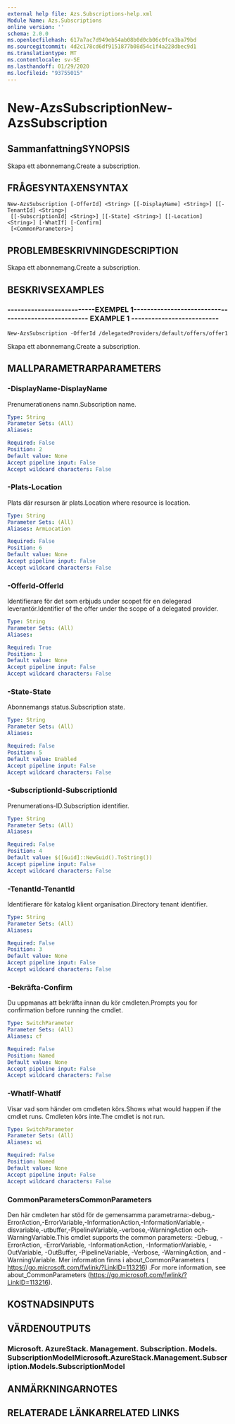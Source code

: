 ```yaml
---
external help file: Azs.Subscriptions-help.xml
Module Name: Azs.Subscriptions
online version: ''
schema: 2.0.0
ms.openlocfilehash: 617a7ac7d949eb54ab08b0d0cb06c0fca3ba79bd
ms.sourcegitcommit: 4d2c178cd6df9151877b08d54c1f4a228dbec9d1
ms.translationtype: MT
ms.contentlocale: sv-SE
ms.lasthandoff: 01/29/2020
ms.locfileid: "93755015"
---
```

# <span data-ttu-id="9fec9-101">New-AzsSubscription</span><span class="sxs-lookup"><span data-stu-id="9fec9-101">New-AzsSubscription</span></span>

## <span data-ttu-id="9fec9-102">Sammanfattning</span><span class="sxs-lookup"><span data-stu-id="9fec9-102">SYNOPSIS</span></span>
<span data-ttu-id="9fec9-103">Skapa ett abonnemang.</span><span class="sxs-lookup"><span data-stu-id="9fec9-103">Create a subscription.</span></span>

## <span data-ttu-id="9fec9-104">FRÅGESYNTAXEN</span><span class="sxs-lookup"><span data-stu-id="9fec9-104">SYNTAX</span></span>

```
New-AzsSubscription [-OfferId] <String> [[-DisplayName] <String>] [[-TenantId] <String>]
 [[-SubscriptionId] <String>] [[-State] <String>] [[-Location] <String>] [-WhatIf] [-Confirm]
 [<CommonParameters>]
```

## <span data-ttu-id="9fec9-105">PROBLEMBESKRIVNING</span><span class="sxs-lookup"><span data-stu-id="9fec9-105">DESCRIPTION</span></span>
<span data-ttu-id="9fec9-106">Skapa ett abonnemang.</span><span class="sxs-lookup"><span data-stu-id="9fec9-106">Create a subscription.</span></span>

## <span data-ttu-id="9fec9-107">BESKRIVS</span><span class="sxs-lookup"><span data-stu-id="9fec9-107">EXAMPLES</span></span>

### <span data-ttu-id="9fec9-108">--------------------------EXEMPEL 1--------------------------</span><span class="sxs-lookup"><span data-stu-id="9fec9-108">-------------------------- EXAMPLE 1 --------------------------</span></span>
```
New-AzsSubscription -OfferId /delegatedProviders/default/offers/offer1
```

<span data-ttu-id="9fec9-109">Skapa ett abonnemang.</span><span class="sxs-lookup"><span data-stu-id="9fec9-109">Create a subscription.</span></span>

## <span data-ttu-id="9fec9-110">MALLPARAMETRAR</span><span class="sxs-lookup"><span data-stu-id="9fec9-110">PARAMETERS</span></span>

### <span data-ttu-id="9fec9-111">-DisplayName</span><span class="sxs-lookup"><span data-stu-id="9fec9-111">-DisplayName</span></span>
<span data-ttu-id="9fec9-112">Prenumerationens namn.</span><span class="sxs-lookup"><span data-stu-id="9fec9-112">Subscription name.</span></span>

```yaml
Type: String
Parameter Sets: (All)
Aliases: 

Required: False
Position: 2
Default value: None
Accept pipeline input: False
Accept wildcard characters: False
```

### <span data-ttu-id="9fec9-113">-Plats</span><span class="sxs-lookup"><span data-stu-id="9fec9-113">-Location</span></span>
<span data-ttu-id="9fec9-114">Plats där resursen är plats.</span><span class="sxs-lookup"><span data-stu-id="9fec9-114">Location where resource is location.</span></span>

```yaml
Type: String
Parameter Sets: (All)
Aliases: ArmLocation

Required: False
Position: 6
Default value: None
Accept pipeline input: False
Accept wildcard characters: False
```

### <span data-ttu-id="9fec9-115">-OfferId</span><span class="sxs-lookup"><span data-stu-id="9fec9-115">-OfferId</span></span>
<span data-ttu-id="9fec9-116">Identifierare för det som erbjuds under scopet för en delegerad leverantör.</span><span class="sxs-lookup"><span data-stu-id="9fec9-116">Identifier of the offer under the scope of a delegated provider.</span></span>

```yaml
Type: String
Parameter Sets: (All)
Aliases: 

Required: True
Position: 1
Default value: None
Accept pipeline input: False
Accept wildcard characters: False
```

### <span data-ttu-id="9fec9-117">-State</span><span class="sxs-lookup"><span data-stu-id="9fec9-117">-State</span></span>
<span data-ttu-id="9fec9-118">Abonnemangs status.</span><span class="sxs-lookup"><span data-stu-id="9fec9-118">Subscription state.</span></span>

```yaml
Type: String
Parameter Sets: (All)
Aliases: 

Required: False
Position: 5
Default value: Enabled
Accept pipeline input: False
Accept wildcard characters: False
```

### <span data-ttu-id="9fec9-119">-SubscriptionId</span><span class="sxs-lookup"><span data-stu-id="9fec9-119">-SubscriptionId</span></span>
<span data-ttu-id="9fec9-120">Prenumerations-ID.</span><span class="sxs-lookup"><span data-stu-id="9fec9-120">Subscription identifier.</span></span>

```yaml
Type: String
Parameter Sets: (All)
Aliases: 

Required: False
Position: 4
Default value: $([Guid]::NewGuid().ToString())
Accept pipeline input: False
Accept wildcard characters: False
```

### <span data-ttu-id="9fec9-121">-TenantId</span><span class="sxs-lookup"><span data-stu-id="9fec9-121">-TenantId</span></span>
<span data-ttu-id="9fec9-122">Identifierare för katalog klient organisation.</span><span class="sxs-lookup"><span data-stu-id="9fec9-122">Directory tenant identifier.</span></span>

```yaml
Type: String
Parameter Sets: (All)
Aliases: 

Required: False
Position: 3
Default value: None
Accept pipeline input: False
Accept wildcard characters: False
```

### <span data-ttu-id="9fec9-123">-Bekräfta</span><span class="sxs-lookup"><span data-stu-id="9fec9-123">-Confirm</span></span>
<span data-ttu-id="9fec9-124">Du uppmanas att bekräfta innan du kör cmdleten.</span><span class="sxs-lookup"><span data-stu-id="9fec9-124">Prompts you for confirmation before running the cmdlet.</span></span>

```yaml
Type: SwitchParameter
Parameter Sets: (All)
Aliases: cf

Required: False
Position: Named
Default value: None
Accept pipeline input: False
Accept wildcard characters: False
```

### <span data-ttu-id="9fec9-125">-WhatIf</span><span class="sxs-lookup"><span data-stu-id="9fec9-125">-WhatIf</span></span>
<span data-ttu-id="9fec9-126">Visar vad som händer om cmdleten körs.</span><span class="sxs-lookup"><span data-stu-id="9fec9-126">Shows what would happen if the cmdlet runs.</span></span>
<span data-ttu-id="9fec9-127">Cmdleten körs inte.</span><span class="sxs-lookup"><span data-stu-id="9fec9-127">The cmdlet is not run.</span></span>

```yaml
Type: SwitchParameter
Parameter Sets: (All)
Aliases: wi

Required: False
Position: Named
Default value: None
Accept pipeline input: False
Accept wildcard characters: False
```

### <span data-ttu-id="9fec9-128">CommonParameters</span><span class="sxs-lookup"><span data-stu-id="9fec9-128">CommonParameters</span></span>
<span data-ttu-id="9fec9-129">Den här cmdleten har stöd för de gemensamma parametrarna:-debug,-ErrorAction,-ErrorVariable,-InformationAction,-InformationVariable,-disvariable,-utbuffer,-PipelineVariable,-verbose,-WarningAction och-WarningVariable.</span><span class="sxs-lookup"><span data-stu-id="9fec9-129">This cmdlet supports the common parameters: -Debug, -ErrorAction, -ErrorVariable, -InformationAction, -InformationVariable, -OutVariable, -OutBuffer, -PipelineVariable, -Verbose, -WarningAction, and -WarningVariable.</span></span> <span data-ttu-id="9fec9-130">Mer information finns i about_CommonParameters ( https://go.microsoft.com/fwlink/?LinkID=113216) .</span><span class="sxs-lookup"><span data-stu-id="9fec9-130">For more information, see about_CommonParameters (https://go.microsoft.com/fwlink/?LinkID=113216).</span></span>

## <span data-ttu-id="9fec9-131">KOSTNADS</span><span class="sxs-lookup"><span data-stu-id="9fec9-131">INPUTS</span></span>

## <span data-ttu-id="9fec9-132">VÄRDEN</span><span class="sxs-lookup"><span data-stu-id="9fec9-132">OUTPUTS</span></span>

### <span data-ttu-id="9fec9-133">Microsoft. AzureStack. Management. Subscription. Models. SubscriptionModel</span><span class="sxs-lookup"><span data-stu-id="9fec9-133">Microsoft.AzureStack.Management.Subscription.Models.SubscriptionModel</span></span>

## <span data-ttu-id="9fec9-134">ANMÄRKNINGAR</span><span class="sxs-lookup"><span data-stu-id="9fec9-134">NOTES</span></span>

## <span data-ttu-id="9fec9-135">RELATERADE LÄNKAR</span><span class="sxs-lookup"><span data-stu-id="9fec9-135">RELATED LINKS</span></span>

